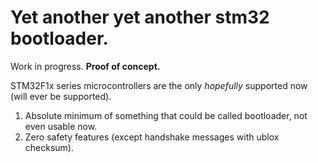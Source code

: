 # Yet another yet another stm32 bootloader.

Work in progress.
**Proof of concept.**

STM32F1x series microcontrollers are the only *hopefully* supported now (will ever be supported).

1. Absolute minimum of something that could be called bootloader, not even usable now.
2. Zero safety features (except handshake messages with ublox checksum).
